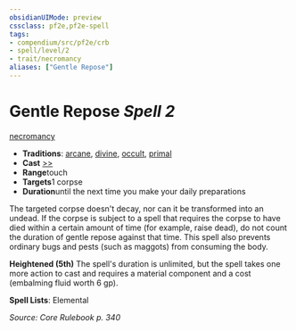 ```yaml
---
obsidianUIMode: preview
cssclass: pf2e,pf2e-spell
tags:
- compendium/src/pf2e/crb
- spell/level/2
- trait/necromancy
aliases: ["Gentle Repose"]
---
```

# Gentle Repose *Spell 2*   
[necromancy](/rules/traits/necromancy.md)  

- **Traditions**: [arcane](/rules/traits/arcane.md), [divine](/rules/traits/divine.md), [occult](/rules/traits/occult.md), [primal](/rules/traits/primal.md)
- **Cast** [>>](/rules/core-rulebook/chapter-9-playing-the-game.md#Actions "Two-Action") 
- **Range**touch
- **Targets**1 corpse
- **Duration**until the next time you make your daily preparations

The targeted corpse doesn't decay, nor can it be transformed into an undead. If the corpse is subject to a spell that requires the corpse to have died within a certain amount of time (for example, raise dead), do not count the duration of gentle repose against that time. This spell also prevents ordinary bugs and pests (such as maggots) from consuming the body.

**Heightened (5th)** The spell's duration is unlimited, but the spell takes one more action to cast and requires a material component and a cost (embalming fluid worth 6 gp).

**Spell Lists**: Elemental

*Source: Core Rulebook p. 340*